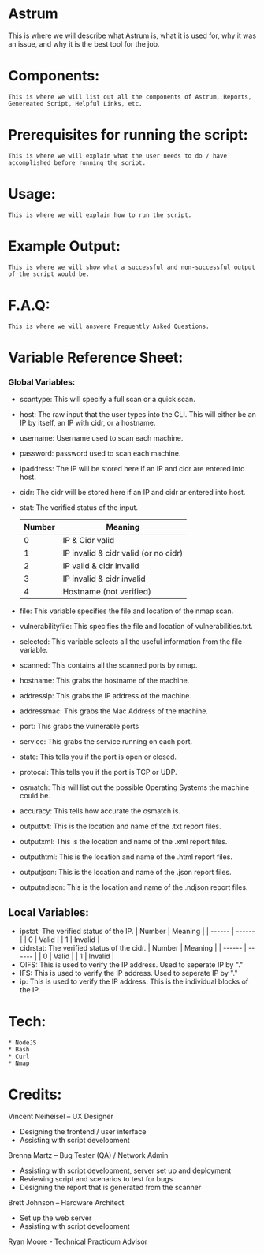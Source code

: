 Astrum
======

This is where we will describe what Astrum is, what it is used for, why it was an issue, and why it is the best tool for the job. 

# Components:

    This is where we will list out all the components of Astrum, Reports, Genereated Script, Helpful Links, etc.

# Prerequisites for running the script:

	This is where we will explain what the user needs to do / have accomplished before running the script.

# Usage:

    This is where we will explain how to run the script.

# Example Output:

    This is where we will show what a successful and non-successful output of the script would be.

# F.A.Q:

    This is where we will answere Frequently Asked Questions.

# Variable Reference Sheet:

### Global Variables:

- scantype: This will specify a full scan or a quick scan. 
- host: The raw input that the user types into the CLI. This will either be an IP by itself, an IP with cidr, or a hostname.
- username: Username used to scan each machine. 
- password: password used to scan each machine.
- ipaddress: The IP will be stored here if an IP and cidr are entered into host.
- cidr: The cidr will be stored here if an IP and cidr ar entered into host.
- stat: The verified status of the input. 

    | Number | Meaning |
    | ------ | ------ |
    | 0 | IP & Cidr valid |
    | 1 | IP invalid & cidr valid (or no cidr) |
    | 2 | IP valid & cidr invalid |
    | 3 | IP invalid & cidr invalid |
    | 4 | Hostname (not verified) |

- file: This variable specifies the file and location of the nmap scan.
- vulnerabilityfile: This specifies the file and location of vulnerabilities.txt. 
- selected: This variable selects all the useful information from the file variable. 
- scanned: This contains all the scanned ports by nmap. 
- hostname: This grabs the hostname of the machine.
- addressip: This grabs the IP address of the machine.
- addressmac: This grabs the Mac Address of the machine.
- port: This grabs the vulnerable ports 
- service: This grabs the service running on each port.
- state: This tells you if the port is open or closed.
- protocal: This tells you if the port is TCP or UDP.
- osmatch: This will list out the possible Operating Systems the machine could be. 
- accuracy: This tells how accurate the osmatch is. 
- outputtxt: This is the location and name of the .txt report files. 
- outputxml: This is the location and name of the .xml report files. 
- outputhtml: This is the location and name of the .html report files.
- outputjson: This is the location and name of the .json report files.
- outputndjson: This is the location and name of the .ndjson report files.

## Local Variables:
- ipstat: The verified status of the IP.
    | Number | Meaning |
    | ------ | ------ |
    | 0 | Valid |
    | 1 | Invalid |
- cidrstat: The verified status of the cidr. 
    | Number | Meaning |
    | ------ | ------ |
    | 0 | Valid |
    | 1 | Invalid |
- OIFS: This is used to verify the IP address. Used to seperate IP by "."
- IFS: This is used to verify the IP address. Used to seperate IP by "."
- ip: This is used to verify the IP address. This is the individual blocks of the IP.

# Tech:

    * NodeJS
    * Bash
    * Curl
    * Nmap

# Credits: 

Vincent Neiheisel – UX Designer 
- Designing the frontend / user interface  
- Assisting with script development 

Brenna Martz – Bug Tester (QA) / Network Admin 
- Assisting with script development, server set up and deployment 
- Reviewing script and scenarios to test for bugs 
- Designing the report that is generated from the scanner 

Brett Johnson – Hardware Architect  
- Set up the web server 
- Assisting with script development  

Ryan Moore - Technical Practicum Advisor 